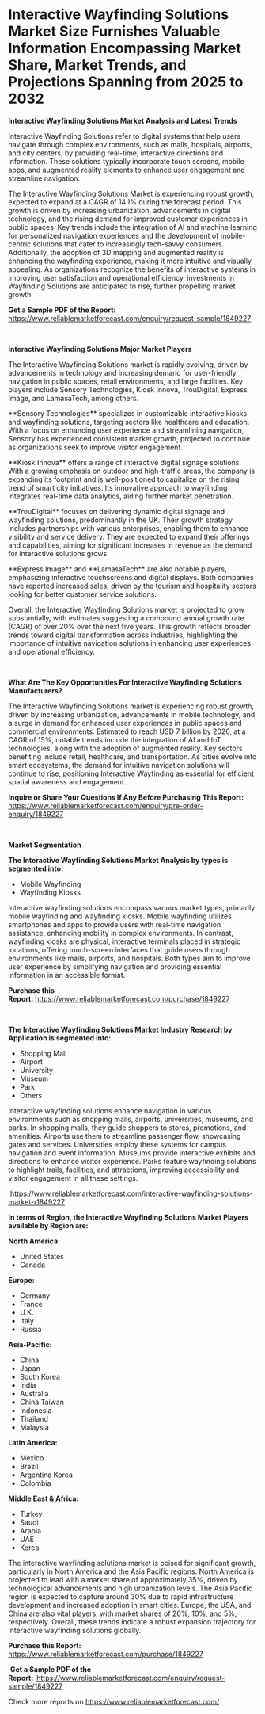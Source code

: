 <p><h1>Interactive Wayfinding Solutions Market Size Furnishes Valuable Information Encompassing Market Share, Market Trends, and Projections Spanning from 2025 to 2032</h1></p><p><strong>Interactive Wayfinding Solutions Market Analysis and Latest Trends</strong></p>
<p><p>Interactive Wayfinding Solutions refer to digital systems that help users navigate through complex environments, such as malls, hospitals, airports, and city centers, by providing real-time, interactive directions and information. These solutions typically incorporate touch screens, mobile apps, and augmented reality elements to enhance user engagement and streamline navigation. </p><p>The Interactive Wayfinding Solutions Market is experiencing robust growth, expected to expand at a CAGR of 14.1% during the forecast period. This growth is driven by increasing urbanization, advancements in digital technology, and the rising demand for improved customer experiences in public spaces. Key trends include the integration of AI and machine learning for personalized navigation experiences and the development of mobile-centric solutions that cater to increasingly tech-savvy consumers. Additionally, the adoption of 3D mapping and augmented reality is enhancing the wayfinding experience, making it more intuitive and visually appealing. As organizations recognize the benefits of interactive systems in improving user satisfaction and operational efficiency, investments in Wayfinding Solutions are anticipated to rise, further propelling market growth.</p></p>
<p><strong>Get a Sample PDF of the Report:&nbsp;</strong> <a href="https://www.reliablemarketforecast.com/enquiry/request-sample/1849227?utm_campaign=1832&utm_medium=2&utm_source=Github&utm_content=ia&utm_term=11032025&utm_id=interactive-wayfinding-solutions">https://www.reliablemarketforecast.com/enquiry/request-sample/1849227</a></p>
<p>&nbsp;</p>
<p><strong>Interactive Wayfinding Solutions Major Market Players</strong></p>
<p><p>The Interactive Wayfinding Solutions market is rapidly evolving, driven by advancements in technology and increasing demand for user-friendly navigation in public spaces, retail environments, and large facilities. Key players include Sensory Technologies, Kiosk Innova, TrouDigital, Express Image, and LamasaTech, among others.</p><p>**Sensory Technologies** specializes in customizable interactive kiosks and wayfinding solutions, targeting sectors like healthcare and education. With a focus on enhancing user experience and streamlining navigation, Sensory has experienced consistent market growth, projected to continue as organizations seek to improve visitor engagement.</p><p>**Kiosk Innova** offers a range of interactive digital signage solutions. With a growing emphasis on outdoor and high-traffic areas, the company is expanding its footprint and is well-positioned to capitalize on the rising trend of smart city initiatives. Its innovative approach to wayfinding integrates real-time data analytics, aiding further market penetration.</p><p>**TrouDigital** focuses on delivering dynamic digital signage and wayfinding solutions, predominantly in the UK. Their growth strategy includes partnerships with various enterprises, enabling them to enhance visibility and service delivery. They are expected to expand their offerings and capabilities, aiming for significant increases in revenue as the demand for interactive solutions grows.</p><p>**Express Image** and **LamasaTech** are also notable players, emphasizing interactive touchscreens and digital displays. Both companies have reported increased sales, driven by the tourism and hospitality sectors looking for better customer service solutions.</p><p>Overall, the Interactive Wayfinding Solutions market is projected to grow substantially, with estimates suggesting a compound annual growth rate (CAGR) of over 20% over the next five years. This growth reflects broader trends toward digital transformation across industries, highlighting the importance of intuitive navigation solutions in enhancing user experiences and operational efficiency.</p></p>
<p>&nbsp;</p>
<p><strong>What Are The Key Opportunities For Interactive Wayfinding Solutions Manufacturers?</strong></p>
<p><p>The Interactive Wayfinding Solutions market is experiencing robust growth, driven by increasing urbanization, advancements in mobile technology, and a surge in demand for enhanced user experiences in public spaces and commercial environments. Estimated to reach USD 7 billion by 2026, at a CAGR of 15%, notable trends include the integration of AI and IoT technologies, along with the adoption of augmented reality. Key sectors benefiting include retail, healthcare, and transportation. As cities evolve into smart ecosystems, the demand for intuitive navigation solutions will continue to rise, positioning Interactive Wayfinding as essential for efficient spatial awareness and engagement.</p></p>
<p><strong>Inquire or Share Your Questions If Any Before Purchasing This Report:</strong> <a href="https://www.reliablemarketforecast.com/enquiry/pre-order-enquiry/1849227?utm_campaign=1832&utm_medium=2&utm_source=Github&utm_content=ia&utm_term=11032025&utm_id=interactive-wayfinding-solutions">https://www.reliablemarketforecast.com/enquiry/pre-order-enquiry/1849227</a></p>
<p>&nbsp;</p>
<p><strong>Market Segmentation</strong></p>
<p><strong>The Interactive Wayfinding Solutions Market Analysis by types is segmented into:</strong></p>
<p><ul><li>Mobile Wayfinding</li><li>Wayfinding Kiosks</li></ul></p>
<p><p>Interactive wayfinding solutions encompass various market types, primarily mobile wayfinding and wayfinding kiosks. Mobile wayfinding utilizes smartphones and apps to provide users with real-time navigation assistance, enhancing mobility in complex environments. In contrast, wayfinding kiosks are physical, interactive terminals placed in strategic locations, offering touch-screen interfaces that guide users through environments like malls, airports, and hospitals. Both types aim to improve user experience by simplifying navigation and providing essential information in an accessible format.</p></p>
<p><strong>Purchase this Report:&nbsp;</strong><a href="https://www.reliablemarketforecast.com/purchase/1849227?utm_campaign=1832&utm_medium=2&utm_source=Github&utm_content=ia&utm_term=11032025&utm_id=interactive-wayfinding-solutions">https://www.reliablemarketforecast.com/purchase/1849227</a></p>
<p>&nbsp;</p>
<p><strong>The Interactive Wayfinding Solutions Market Industry Research by Application is segmented into:</strong></p>
<p><ul><li>Shopping Mall</li><li>Airport</li><li>University</li><li>Museum</li><li>Park</li><li>Others</li></ul></p>
<p><p>Interactive wayfinding solutions enhance navigation in various environments such as shopping malls, airports, universities, museums, and parks. In shopping malls, they guide shoppers to stores, promotions, and amenities. Airports use them to streamline passenger flow, showcasing gates and services. Universities employ these systems for campus navigation and event information. Museums provide interactive exhibits and directions to enhance visitor experience. Parks feature wayfinding solutions to highlight trails, facilities, and attractions, improving accessibility and visitor engagement in all these settings.</p></p>
<p><a href="https://www.reliablemarketforecast.com/interactive-wayfinding-solutions-market-r1849227?utm_campaign=1832&utm_medium=2&utm_source=Github&utm_content=ia&utm_term=11032025&utm_id=interactive-wayfinding-solutions">&nbsp;https://www.reliablemarketforecast.com/interactive-wayfinding-solutions-market-r1849227</a></p>
<p><strong>In terms of Region, the Interactive Wayfinding Solutions Market Players available by Region are:</strong></p>
<p>
    <p> <strong> North America: </strong>
        <ul>
            <li>United States</li>
            <li>Canada</li>
        </ul>
        </p> 
    <p> <strong> Europe: </strong>
        <ul>
            <li>Germany</li>
            <li>France</li>
            <li>U.K.</li>
            <li>Italy</li>
            <li>Russia</li>
        </ul>
        </p> 
    <p> <strong> Asia-Pacific: </strong>
        <ul>
            <li>China</li>
            <li>Japan</li>
            <li>South Korea</li>
            <li>India</li>
            <li>Australia</li>
            <li>China Taiwan</li>
            <li>Indonesia</li>
            <li>Thailand</li>
            <li>Malaysia</li>
        </ul>
        </p> 
    <p> <strong> Latin America: </strong>
        <ul>
            <li>Mexico</li>
            <li>Brazil</li>
            <li>Argentina Korea</li>
            <li>Colombia</li>
        </ul>
        </p> 
    <p> <strong> Middle East & Africa: </strong>
        <ul>
            <li>Turkey</li>
            <li>Saudi</li>
            <li>Arabia</li>
            <li>UAE</li>
            <li>Korea</li>
        </ul>
    </p>
    </p>
<p><p>The interactive wayfinding solutions market is poised for significant growth, particularly in North America and the Asia Pacific regions. North America is projected to lead with a market share of approximately 35%, driven by technological advancements and high urbanization levels. The Asia Pacific region is expected to capture around 30% due to rapid infrastructure development and increased adoption in smart cities. Europe, the USA, and China are also vital players, with market shares of 20%, 10%, and 5%, respectively. Overall, these trends indicate a robust expansion trajectory for interactive wayfinding solutions globally.</p></p>
<p><strong>Purchase this Report: </strong><a href="https://www.reliablemarketforecast.com/purchase/1849227?utm_campaign=1832&utm_medium=2&utm_source=Github&utm_content=ia&utm_term=11032025&utm_id=interactive-wayfinding-solutions">https://www.reliablemarketforecast.com/purchase/1849227</a></p>
<p>&nbsp;<strong>Get a Sample PDF of the Report:&nbsp;&nbsp;</strong><a href="https://www.reliablemarketforecast.com/enquiry/request-sample/1849227?utm_campaign=1832&utm_medium=2&utm_source=Github&utm_content=ia&utm_term=11032025&utm_id=interactive-wayfinding-solutions">https://www.reliablemarketforecast.com/enquiry/request-sample/1849227</a></p>
<p><strong></strong></p>
<p>Check more reports on <a href="https://www.reliablemarketforecast.com/?utm_campaign=1832&utm_medium=2&utm_source=Github&utm_content=ia&utm_term=11032025&utm_id=interactive-wayfinding-solutions">https://www.reliablemarketforecast.com/</a></p>
